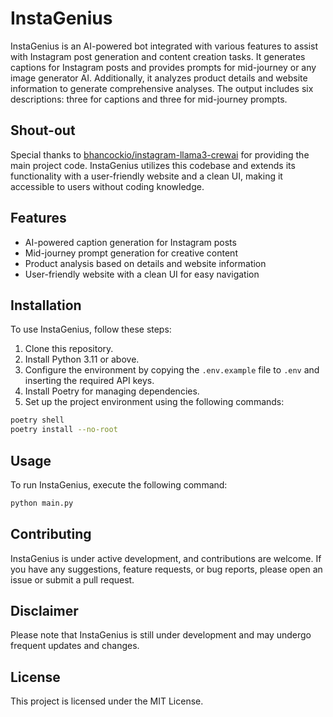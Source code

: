 # InstaGenius

InstaGenius is an AI-powered bot integrated with various features to assist with Instagram post generation and content creation tasks. It generates captions for Instagram posts and provides prompts for mid-journey or any image generator AI. Additionally, it analyzes product details and website information to generate comprehensive analyses. The output includes six descriptions: three for captions and three for mid-journey prompts.

## Shout-out

Special thanks to [bhancockio/instagram-llama3-crewai](https://github.com/bhancockio/instagram-llama3-crewai) for providing the main project code. InstaGenius utilizes this codebase and extends its functionality with a user-friendly website and a clean UI, making it accessible to users without coding knowledge.

## Features

- AI-powered caption generation for Instagram posts
- Mid-journey prompt generation for creative content
- Product analysis based on details and website information
- User-friendly website with a clean UI for easy navigation

## Installation

To use InstaGenius, follow these steps:

1. Clone this repository.
2. Install Python 3.11 or above.
3. Configure the environment by copying the `.env.example` file to `.env` and inserting the required API keys.
4. Install Poetry for managing dependencies.
5. Set up the project environment using the following commands:

```bash
poetry shell
poetry install --no-root
```

## Usage

To run InstaGenius, execute the following command:

```bash
python main.py
```

## Contributing

InstaGenius is under active development, and contributions are welcome. If you have any suggestions, feature requests, or bug reports, please open an issue or submit a pull request.

## Disclaimer

Please note that InstaGenius is still under development and may undergo frequent updates and changes.

## License

This project is licensed under the MIT License.

